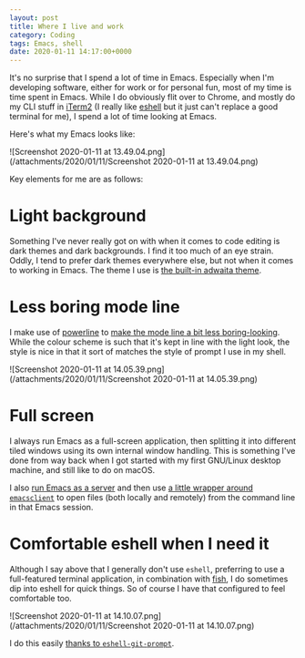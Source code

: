 ```yaml
---
layout: post
title: Where I live and work
category: Coding
tags: Emacs, shell
date: 2020-01-11 14:17:00+0000
---
```


It's no surprise that I spend a lot of time in Emacs. Especially when I'm
developing software, either for work or for personal fun, most of my time is
time spent in Emacs. While I do obviously flit over to Chrome, and mostly do
my CLI stuff in [iTerm2](https://iterm2.com/) (I really like
[eshell](https://www.gnu.org/software/emacs/manual/html_mono/eshell.html)
but it just can't replace a good terminal for me), I spend a lot of time
looking at Emacs.

Here's what my Emacs looks like:

![Screenshot 2020-01-11 at 13.49.04.png](/attachments/2020/01/11/Screenshot 2020-01-11 at 13.49.04.png)

Key elements for me are as follows:

# Light background

Something I've never really got on with when it comes to code editing is
dark themes and dark backgrounds. I find it too much of an eye strain.
Oddly, I tend to prefer dark themes everywhere else, but not when it comes
to working in Emacs. The theme I use is [the built-in adwaita
theme](https://github.com/davep/.emacs.d/blob/b9a3df42f0708eabc31a6176d69a67bbdf31a087/init.d/init-style.el#L12-L13).

# Less boring mode line

I make use of [powerline](https://github.com/milkypostman/powerline) to
[make the mode line a bit less
boring-looking](https://github.com/davep/.emacs.d/blob/b9a3df42f0708eabc31a6176d69a67bbdf31a087/init.d/packages/init-packages-melpa.el#L386-L399).
While the colour scheme is such that it's kept in line with the light look,
the style is nice in that it sort of matches the style of prompt I use in my
shell.

![Screenshot 2020-01-11 at 14.05.39.png](/attachments/2020/01/11/Screenshot 2020-01-11 at 14.05.39.png)

# Full screen

I always run Emacs as a full-screen application, then splitting it into
different tiled windows using its own internal window handling. This is
something I've done from way back when I got started with my first GNU/Linux
desktop machine, and still like to do on macOS.

I also [run Emacs as a server](https://github.com/davep/longmacs.el) and
then use [a little wrapper around `emacsclient`](https://github.com/davep/e)
to open files (both locally and remotely) from the command line in that
Emacs session.

# Comfortable eshell when I need it

Although I say above that I generally don't use `eshell`, preferring to use
a full-featured terminal application, in combination with
[fish](https://fishshell.com/), I do sometimes dip into eshell for quick
things. So of course I have that configured to feel comfortable too.

![Screenshot 2020-01-11 at 14.10.07.png](/attachments/2020/01/11/Screenshot 2020-01-11 at 14.10.07.png)

I do this easily [thanks to
`eshell-git-prompt`](https://github.com/davep/.emacs.d/blob/b9a3df42f0708eabc31a6176d69a67bbdf31a087/init.d/packages/init-packages-melpa.el#L181-L192).

[//]: # (2020-01-11-where-i-live-and-work.md ends here)
